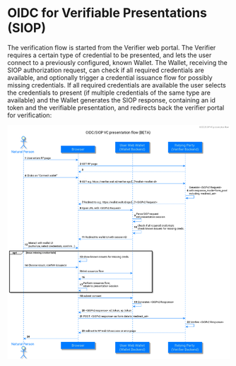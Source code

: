# OIDC for Verifiable Presentations (SIOP)

The verification flow is started from the Verifier web portal. The Verifier requires a certain type of credential to be presented, and lets the user connect to a previously configured, known Wallet. The Wallet, receiving the SIOP authorization request, can check if all required credentials are available, and optionally trigger a credential issuance flow for possibly missing credentials. If all required credentials are available the user selects the credentials to present (if multiple credentials of the same type are available) and the Wallet generates the SIOP response, containing an id token and the verifiable presentation, and redirects back the verifier portal for verification:

![Wallet presentation flow](../../out/ecosystems-interoperability/siop-vc-presentation/siop-vc-presentation.png)
